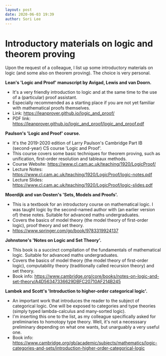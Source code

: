 ```yaml
---
layout: post
date: 2020-06-03 19:39
author: Sori Lee
---
```


# Introductory materials on logic and theorem proving

Upon the request of a colleague, I list up some introductory materials on logic
(and some also on theorem proving). The choice is very personal.

**Lean's 'Logic and Proof' manuscript by Avigad, Lewis and van Doorn.**

- It's a very friendly introduction to logic and at the same time to the use of
  a (particular) proof assistant.
- Especially recommended as a starting place if you are not yet familiar with
  mathematical proofs themselves.
- Link: https://leanprover.github.io/logic_and_proof/
- PDF link: https://leanprover.github.io/logic_and_proof/logic_and_proof.pdf

**Paulson's 'Logic and Proof' course.**

- It's the 2019-2020 edition of Larry Paulson's Cambridge Part IB (second-year)
  CS course 'Logic and Proof'.
- This course covers some basic techniques for theorem proving, such as
  unification, first-order resolution and tableaux methods.
- Course Website: https://www.cl.cam.ac.uk/teaching/1920/LogicProof/
- Lecture Notes: https://www.cl.cam.ac.uk/teaching/1920/LogicProof/logic-notes.pdf
- Lecture Slides: https://www.cl.cam.ac.uk/teaching/1920/LogicProof/logic-slides.pdf

**Moerdijk and van Oosten's 'Sets, Models and Proofs'.**

- This is a textbook for an introductory course on mathematical logic. I was
  taught logic by the second-named author with (an earlier version of) these
  notes. Suitable for advanced maths undergraduates.
- Covers the basics of model theory (the model theory of first-order logic),
  proof theory and set theory.
- https://www.springer.com/gp/book/9783319924137

**Johnstone's 'Notes on Logic and Set Theory'.**

- This book is a succinct compilation of the fundamentals of mathematical logic.
  Suitable for advanced maths undergraduates.
- Covers the basics of model theory (the model theory of first-order logic),
  computability theory (traditionally called recursion theory) and set theory.
- Book info: https://www.cambridge.org/core/books/notes-on-logic-and-set-theory/A4D56347336629DBFC20710AF214B245

**Lambek and Scott's 'Introduction to higher-order categorical logic'.**

- An important work that introduces the reader to the subject of categorical
  logic. One will be exposed to categories and type theories (simply typed
  lambda-calculus and many-sorted logic).
- I'm inserting this one to the list, as my colleague specifically asked for
  preliminaries to homotopy type theory. Well, it's not a necesssary preliminary
  depending on what one wants, but unarguably a very useful one.
- Book info: https://www.cambridge.org/gb/academic/subjects/mathematics/logic-categories-and-sets/introduction-higher-order-categorical-logic
